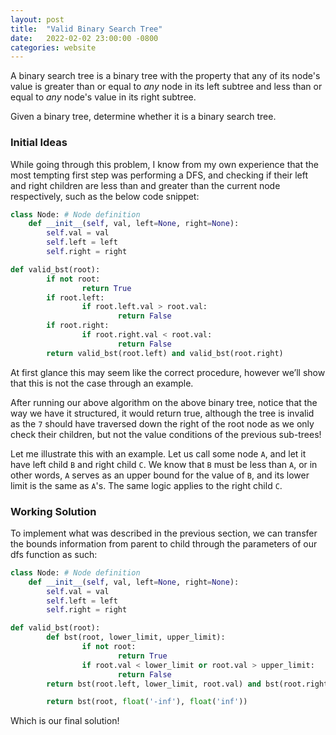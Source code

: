 ```yaml
---
layout: post
title:  "Valid Binary Search Tree"
date:   2022-02-02 23:00:00 -0800
categories: website
---
```


A binary search tree is a binary tree with the property that any of its node's value is greater than or equal to *any* node in its left subtree and less than or equal to *any* node's value in its right subtree.

Given a binary tree, determine whether it is a binary search tree.

### Initial Ideas

While going through this problem, I know from my own experience that the most tempting first step was performing a DFS, and checking if their left and right children are less than and greater than the current node respectively, such as the below code snippet:

```python
class Node: # Node definition
    def __init__(self, val, left=None, right=None):
        self.val = val
        self.left = left
        self.right = right

def valid_bst(root):
		if not root:
				return True
		if root.left:
				if root.left.val > root.val:
						return False
		if root.right:
				if root.right.val < root.val:
						return False
		return valid_bst(root.left) and valid_bst(root.right)
```

At first glance this may seem like the correct procedure, however we’ll show that this is not the case through an example.

After running our above algorithm on the above binary tree, notice that the way we have it structured, it would return true, although the tree is invalid as the `7` should have traversed down the right of the root node as we only check their children, but not the value conditions of the previous sub-trees!

Let me illustrate this with an example. Let us call some node `A`, and let it have left child `B` and right child `C`. We know that `B` must be less than `A`, or in other words, `A` serves as an upper bound for the value of `B`, and its lower limit is the same as `A`'s. The same logic applies to the right child `C`.

### Working Solution

To implement what was described in the previous section, we can transfer the bounds information from parent to child through the parameters of our dfs function as such:

```python
class Node: # Node definition
    def __init__(self, val, left=None, right=None):
        self.val = val
        self.left = left
        self.right = right

def valid_bst(root):
		def bst(root, lower_limit, upper_limit):
				if not root:
						return True
				if root.val < lower_limit or root.val > upper_limit:
						return False
		return bst(root.left, lower_limit, root.val) and bst(root.right, root.val, upper_limit)

		return bst(root, float('-inf'), float('inf'))
```

Which is our final solution!
